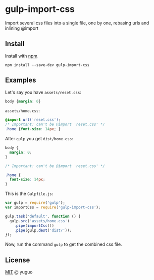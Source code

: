 gulp-import-css
===============

Import several css files into a single file, one by one, rebasing urls and inlining @import

## Install

Install with [npm](https://npmjs.org/package/gulp-import-css).

```
npm install --save-dev gulp-import-css
```

## Examples

Let's say you have `assets/reset.css`:

```css
body {margin: 0}
```

`assets/home.css`:

```css
@import url('reset.css');
/* Important: can't be @import 'reset.css' */
.home {font-size: 14px; }
```

After `gulp` you get `dist/home.css`:

```css
body {
  margin: 0;
}

/* Important: can't be @import 'reset.css' */

.home {
  font-size: 14px;
}
```

This is the `Gulpfile.js`:

```js
var gulp = require('gulp');
var importCss = require('gulp-import-css');

gulp.task('default', function () {
  gulp.src('assets/home.css')
    .pipe(importCss())
    .pipe(gulp.dest('dist/'));
});
```

Now, run the command `gulp` to get the combined css file.

## License

[MIT](http://en.wikipedia.org/wiki/MIT_License) @ yuguo
